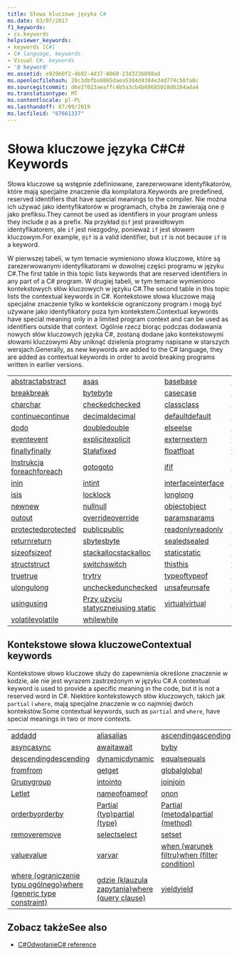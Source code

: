 ```yaml
---
title: Słowa kluczowe języka C#
ms.date: 03/07/2017
f1_keywords:
- cs.keywords
helpviewer_keywords:
- keywords [C#]
- C# language, keywords
- Visual C#, keywords
- '@ keyword'
ms.assetid: e929b0f2-4b92-4d37-8060-23d323b098ad
ms.openlocfilehash: 20c3dbfba9865daea5384d4304e34d774c58fa0c
ms.sourcegitcommit: d6e27023aeaffc4b5a3cb4b88685018d6284ada4
ms.translationtype: MT
ms.contentlocale: pl-PL
ms.lasthandoff: 07/09/2019
ms.locfileid: "67661337"
---
```

# <a name="c-keywords"></a><span data-ttu-id="14c3c-102">Słowa kluczowe języka C#</span><span class="sxs-lookup"><span data-stu-id="14c3c-102">C# Keywords</span></span>

<span data-ttu-id="14c3c-103">Słowa kluczowe są wstępnie zdefiniowane, zarezerwowane identyfikatorów, które mają specjalne znaczenie dla kompilatora.</span><span class="sxs-lookup"><span data-stu-id="14c3c-103">Keywords are predefined, reserved identifiers that have special meanings to the compiler.</span></span> <span data-ttu-id="14c3c-104">Nie można ich używać jako identyfikatorów w programach, chyba że zawierają one `@` jako prefiksu.</span><span class="sxs-lookup"><span data-stu-id="14c3c-104">They cannot be used as identifiers in your program unless they include `@` as a prefix.</span></span> <span data-ttu-id="14c3c-105">Na przykład `@if` jest prawidłowym identyfikatorem, ale `if` jest niezgodny, ponieważ `if` jest słowem kluczowym.</span><span class="sxs-lookup"><span data-stu-id="14c3c-105">For example, `@if` is a valid identifier, but `if` is not because `if` is a keyword.</span></span>  
  
 <span data-ttu-id="14c3c-106">W pierwszej tabeli, w tym temacie wymieniono słowa kluczowe, które są zarezerwowanymi identyfikatorami w dowolnej części programu w języku C#.</span><span class="sxs-lookup"><span data-stu-id="14c3c-106">The first table in this topic lists keywords that are reserved identifiers in any part of a C# program.</span></span> <span data-ttu-id="14c3c-107">W drugiej tabeli, w tym temacie wymieniono kontekstowych słów kluczowych w języku C#.</span><span class="sxs-lookup"><span data-stu-id="14c3c-107">The second table in this topic lists the contextual keywords in C#.</span></span> <span data-ttu-id="14c3c-108">Kontekstowe słowa kluczowe mają specjalne znaczenie tylko w kontekście ograniczony program i mogą być używane jako identyfikatory poza tym kontekstem.</span><span class="sxs-lookup"><span data-stu-id="14c3c-108">Contextual keywords have special meaning only in a limited program context and can be used as identifiers outside that context.</span></span> <span data-ttu-id="14c3c-109">Ogólnie rzecz biorąc podczas dodawania nowych słów kluczowych języka C#, zostaną dodane jako kontekstowymi słowami kluczowymi Aby uniknąć dzielenia programy napisane w starszych wersjach.</span><span class="sxs-lookup"><span data-stu-id="14c3c-109">Generally, as new keywords are added to the C# language, they are added as contextual keywords in order to avoid breaking programs written in earlier versions.</span></span>  
  
|||||  
|---|---|---|---|  
|[<span data-ttu-id="14c3c-110">abstract</span><span class="sxs-lookup"><span data-stu-id="14c3c-110">abstract</span></span>](abstract.md)|[<span data-ttu-id="14c3c-111">as</span><span class="sxs-lookup"><span data-stu-id="14c3c-111">as</span></span>](../operators/type-testing-and-conversion-operators.md#as-operator)|[<span data-ttu-id="14c3c-112">base</span><span class="sxs-lookup"><span data-stu-id="14c3c-112">base</span></span>](base.md)|[<span data-ttu-id="14c3c-113">bool</span><span class="sxs-lookup"><span data-stu-id="14c3c-113">bool</span></span>](bool.md)|  
|[<span data-ttu-id="14c3c-114">break</span><span class="sxs-lookup"><span data-stu-id="14c3c-114">break</span></span>](break.md)|[<span data-ttu-id="14c3c-115">byte</span><span class="sxs-lookup"><span data-stu-id="14c3c-115">byte</span></span>](../builtin-types/integral-numeric-types.md)|[<span data-ttu-id="14c3c-116">case</span><span class="sxs-lookup"><span data-stu-id="14c3c-116">case</span></span>](switch.md)|[<span data-ttu-id="14c3c-117">catch</span><span class="sxs-lookup"><span data-stu-id="14c3c-117">catch</span></span>](try-catch.md)|  
|[<span data-ttu-id="14c3c-118">char</span><span class="sxs-lookup"><span data-stu-id="14c3c-118">char</span></span>](char.md)|[<span data-ttu-id="14c3c-119">checked</span><span class="sxs-lookup"><span data-stu-id="14c3c-119">checked</span></span>](checked.md)|[<span data-ttu-id="14c3c-120">class</span><span class="sxs-lookup"><span data-stu-id="14c3c-120">class</span></span>](class.md)|[<span data-ttu-id="14c3c-121">const</span><span class="sxs-lookup"><span data-stu-id="14c3c-121">const</span></span>](const.md)|  
|[<span data-ttu-id="14c3c-122">continue</span><span class="sxs-lookup"><span data-stu-id="14c3c-122">continue</span></span>](continue.md)|[<span data-ttu-id="14c3c-123">decimal</span><span class="sxs-lookup"><span data-stu-id="14c3c-123">decimal</span></span>](../builtin-types/floating-point-numeric-types.md)|[<span data-ttu-id="14c3c-124">default</span><span class="sxs-lookup"><span data-stu-id="14c3c-124">default</span></span>](default.md)|[<span data-ttu-id="14c3c-125">delegate</span><span class="sxs-lookup"><span data-stu-id="14c3c-125">delegate</span></span>](delegate.md)|  
|[<span data-ttu-id="14c3c-126">do</span><span class="sxs-lookup"><span data-stu-id="14c3c-126">do</span></span>](do.md)|[<span data-ttu-id="14c3c-127">double</span><span class="sxs-lookup"><span data-stu-id="14c3c-127">double</span></span>](../builtin-types/floating-point-numeric-types.md)|[<span data-ttu-id="14c3c-128">else</span><span class="sxs-lookup"><span data-stu-id="14c3c-128">else</span></span>](if-else.md)|[<span data-ttu-id="14c3c-129">enum</span><span class="sxs-lookup"><span data-stu-id="14c3c-129">enum</span></span>](enum.md)|  
|[<span data-ttu-id="14c3c-130">event</span><span class="sxs-lookup"><span data-stu-id="14c3c-130">event</span></span>](event.md)|[<span data-ttu-id="14c3c-131">explicit</span><span class="sxs-lookup"><span data-stu-id="14c3c-131">explicit</span></span>](explicit.md)|[<span data-ttu-id="14c3c-132">extern</span><span class="sxs-lookup"><span data-stu-id="14c3c-132">extern</span></span>](extern.md)|[<span data-ttu-id="14c3c-133">false</span><span class="sxs-lookup"><span data-stu-id="14c3c-133">false</span></span>](false-literal.md)|  
|[<span data-ttu-id="14c3c-134">finally</span><span class="sxs-lookup"><span data-stu-id="14c3c-134">finally</span></span>](try-finally.md)|[<span data-ttu-id="14c3c-135">Stała</span><span class="sxs-lookup"><span data-stu-id="14c3c-135">fixed</span></span>](fixed-statement.md)|[<span data-ttu-id="14c3c-136">float</span><span class="sxs-lookup"><span data-stu-id="14c3c-136">float</span></span>](../builtin-types/floating-point-numeric-types.md)|[<span data-ttu-id="14c3c-137">for</span><span class="sxs-lookup"><span data-stu-id="14c3c-137">for</span></span>](for.md)|  
|[<span data-ttu-id="14c3c-138">Instrukcja foreach</span><span class="sxs-lookup"><span data-stu-id="14c3c-138">foreach</span></span>](foreach-in.md)|[<span data-ttu-id="14c3c-139">goto</span><span class="sxs-lookup"><span data-stu-id="14c3c-139">goto</span></span>](goto.md)|[<span data-ttu-id="14c3c-140">if</span><span class="sxs-lookup"><span data-stu-id="14c3c-140">if</span></span>](if-else.md)|[<span data-ttu-id="14c3c-141">implicit</span><span class="sxs-lookup"><span data-stu-id="14c3c-141">implicit</span></span>](implicit.md)|  
|[<span data-ttu-id="14c3c-142">in</span><span class="sxs-lookup"><span data-stu-id="14c3c-142">in</span></span>](in.md)|[<span data-ttu-id="14c3c-143">int</span><span class="sxs-lookup"><span data-stu-id="14c3c-143">int</span></span>](../builtin-types/integral-numeric-types.md)|[<span data-ttu-id="14c3c-144">interface</span><span class="sxs-lookup"><span data-stu-id="14c3c-144">interface</span></span>](interface.md)|[<span data-ttu-id="14c3c-145">internal</span><span class="sxs-lookup"><span data-stu-id="14c3c-145">internal</span></span>](internal.md)|
|[<span data-ttu-id="14c3c-146">is</span><span class="sxs-lookup"><span data-stu-id="14c3c-146">is</span></span>](is.md)|[<span data-ttu-id="14c3c-147">lock</span><span class="sxs-lookup"><span data-stu-id="14c3c-147">lock</span></span>](lock-statement.md)|[<span data-ttu-id="14c3c-148">long</span><span class="sxs-lookup"><span data-stu-id="14c3c-148">long</span></span>](../builtin-types/integral-numeric-types.md)|[<span data-ttu-id="14c3c-149">namespace</span><span class="sxs-lookup"><span data-stu-id="14c3c-149">namespace</span></span>](namespace.md)|
|[<span data-ttu-id="14c3c-150">new</span><span class="sxs-lookup"><span data-stu-id="14c3c-150">new</span></span>](../operators/new-operator.md)|[<span data-ttu-id="14c3c-151">null</span><span class="sxs-lookup"><span data-stu-id="14c3c-151">null</span></span>](null.md)|[<span data-ttu-id="14c3c-152">object</span><span class="sxs-lookup"><span data-stu-id="14c3c-152">object</span></span>](object.md)|[<span data-ttu-id="14c3c-153">operator</span><span class="sxs-lookup"><span data-stu-id="14c3c-153">operator</span></span>](../operators/operator-overloading.md)|
|[<span data-ttu-id="14c3c-154">out</span><span class="sxs-lookup"><span data-stu-id="14c3c-154">out</span></span>](out.md)|[<span data-ttu-id="14c3c-155">override</span><span class="sxs-lookup"><span data-stu-id="14c3c-155">override</span></span>](override.md)|[<span data-ttu-id="14c3c-156">params</span><span class="sxs-lookup"><span data-stu-id="14c3c-156">params</span></span>](params.md)|[<span data-ttu-id="14c3c-157">private</span><span class="sxs-lookup"><span data-stu-id="14c3c-157">private</span></span>](private.md)|
|[<span data-ttu-id="14c3c-158">protected</span><span class="sxs-lookup"><span data-stu-id="14c3c-158">protected</span></span>](protected.md)|[<span data-ttu-id="14c3c-159">public</span><span class="sxs-lookup"><span data-stu-id="14c3c-159">public</span></span>](public.md)|[<span data-ttu-id="14c3c-160">readonly</span><span class="sxs-lookup"><span data-stu-id="14c3c-160">readonly</span></span>](readonly.md)|[<span data-ttu-id="14c3c-161">ref</span><span class="sxs-lookup"><span data-stu-id="14c3c-161">ref</span></span>](ref.md)|
|[<span data-ttu-id="14c3c-162">return</span><span class="sxs-lookup"><span data-stu-id="14c3c-162">return</span></span>](return.md)|[<span data-ttu-id="14c3c-163">sbyte</span><span class="sxs-lookup"><span data-stu-id="14c3c-163">sbyte</span></span>](../builtin-types/integral-numeric-types.md)|[<span data-ttu-id="14c3c-164">sealed</span><span class="sxs-lookup"><span data-stu-id="14c3c-164">sealed</span></span>](sealed.md)|[<span data-ttu-id="14c3c-165">short</span><span class="sxs-lookup"><span data-stu-id="14c3c-165">short</span></span>](../builtin-types/integral-numeric-types.md)||
[<span data-ttu-id="14c3c-166">sizeof</span><span class="sxs-lookup"><span data-stu-id="14c3c-166">sizeof</span></span>](sizeof.md)|[<span data-ttu-id="14c3c-167">stackalloc</span><span class="sxs-lookup"><span data-stu-id="14c3c-167">stackalloc</span></span>](../operators/stackalloc.md)|[<span data-ttu-id="14c3c-168">static</span><span class="sxs-lookup"><span data-stu-id="14c3c-168">static</span></span>](static.md)|[<span data-ttu-id="14c3c-169">string</span><span class="sxs-lookup"><span data-stu-id="14c3c-169">string</span></span>](string.md)|
|[<span data-ttu-id="14c3c-170">struct</span><span class="sxs-lookup"><span data-stu-id="14c3c-170">struct</span></span>](struct.md)|[<span data-ttu-id="14c3c-171">switch</span><span class="sxs-lookup"><span data-stu-id="14c3c-171">switch</span></span>](switch.md)|[<span data-ttu-id="14c3c-172">this</span><span class="sxs-lookup"><span data-stu-id="14c3c-172">this</span></span>](this.md)|[<span data-ttu-id="14c3c-173">throw</span><span class="sxs-lookup"><span data-stu-id="14c3c-173">throw</span></span>](throw.md)|
|[<span data-ttu-id="14c3c-174">true</span><span class="sxs-lookup"><span data-stu-id="14c3c-174">true</span></span>](true-literal.md)|[<span data-ttu-id="14c3c-175">try</span><span class="sxs-lookup"><span data-stu-id="14c3c-175">try</span></span>](try-catch.md)|[<span data-ttu-id="14c3c-176">typeof</span><span class="sxs-lookup"><span data-stu-id="14c3c-176">typeof</span></span>](../operators/type-testing-and-conversion-operators.md#typeof-operator)|[<span data-ttu-id="14c3c-177">uint</span><span class="sxs-lookup"><span data-stu-id="14c3c-177">uint</span></span>](../builtin-types/integral-numeric-types.md)|
|[<span data-ttu-id="14c3c-178">ulong</span><span class="sxs-lookup"><span data-stu-id="14c3c-178">ulong</span></span>](../builtin-types/integral-numeric-types.md)|[<span data-ttu-id="14c3c-179">unchecked</span><span class="sxs-lookup"><span data-stu-id="14c3c-179">unchecked</span></span>](unchecked.md)|[<span data-ttu-id="14c3c-180">unsafe</span><span class="sxs-lookup"><span data-stu-id="14c3c-180">unsafe</span></span>](unsafe.md)|[<span data-ttu-id="14c3c-181">ushort</span><span class="sxs-lookup"><span data-stu-id="14c3c-181">ushort</span></span>](../builtin-types/integral-numeric-types.md)|
|[<span data-ttu-id="14c3c-182">using</span><span class="sxs-lookup"><span data-stu-id="14c3c-182">using</span></span>](using.md)|[<span data-ttu-id="14c3c-183">Przy użyciu statycznej</span><span class="sxs-lookup"><span data-stu-id="14c3c-183">using static</span></span>](using-static.md)|[<span data-ttu-id="14c3c-184">virtual</span><span class="sxs-lookup"><span data-stu-id="14c3c-184">virtual</span></span>](virtual.md)|[<span data-ttu-id="14c3c-185">void</span><span class="sxs-lookup"><span data-stu-id="14c3c-185">void</span></span>](void.md)|
|[<span data-ttu-id="14c3c-186">volatile</span><span class="sxs-lookup"><span data-stu-id="14c3c-186">volatile</span></span>](volatile.md)|[<span data-ttu-id="14c3c-187">while</span><span class="sxs-lookup"><span data-stu-id="14c3c-187">while</span></span>](while.md)|

## <a name="contextual-keywords"></a><span data-ttu-id="14c3c-188">Kontekstowe słowa kluczowe</span><span class="sxs-lookup"><span data-stu-id="14c3c-188">Contextual keywords</span></span>

 <span data-ttu-id="14c3c-189">Kontekstowe słowo kluczowe służy do zapewnienia określone znaczenie w kodzie, ale nie jest wyrazem zastrzeżonym w języku C#.</span><span class="sxs-lookup"><span data-stu-id="14c3c-189">A contextual keyword is used to provide a specific meaning in the code, but it is not a reserved word in C#.</span></span> <span data-ttu-id="14c3c-190">Niektóre kontekstowych słów kluczowych, takich jak `partial` i `where`, mają specjalne znaczenie w co najmniej dwóch kontekstów.</span><span class="sxs-lookup"><span data-stu-id="14c3c-190">Some contextual keywords, such as `partial` and `where`, have special meanings in two or more contexts.</span></span>  
  
||||  
|---|---|---|  
|[<span data-ttu-id="14c3c-191">add</span><span class="sxs-lookup"><span data-stu-id="14c3c-191">add</span></span>](add.md)|[<span data-ttu-id="14c3c-192">alias</span><span class="sxs-lookup"><span data-stu-id="14c3c-192">alias</span></span>](extern-alias.md)|[<span data-ttu-id="14c3c-193">ascending</span><span class="sxs-lookup"><span data-stu-id="14c3c-193">ascending</span></span>](ascending.md)|
|[<span data-ttu-id="14c3c-194">async</span><span class="sxs-lookup"><span data-stu-id="14c3c-194">async</span></span>](async.md)|[<span data-ttu-id="14c3c-195">await</span><span class="sxs-lookup"><span data-stu-id="14c3c-195">await</span></span>](await.md)|[<span data-ttu-id="14c3c-196">by</span><span class="sxs-lookup"><span data-stu-id="14c3c-196">by</span></span>](by.md)|
|[<span data-ttu-id="14c3c-197">descending</span><span class="sxs-lookup"><span data-stu-id="14c3c-197">descending</span></span>](descending.md)|[<span data-ttu-id="14c3c-198">dynamic</span><span class="sxs-lookup"><span data-stu-id="14c3c-198">dynamic</span></span>](dynamic.md)|[<span data-ttu-id="14c3c-199">equals</span><span class="sxs-lookup"><span data-stu-id="14c3c-199">equals</span></span>](equals.md)|
|[<span data-ttu-id="14c3c-200">from</span><span class="sxs-lookup"><span data-stu-id="14c3c-200">from</span></span>](from-clause.md)|[<span data-ttu-id="14c3c-201">get</span><span class="sxs-lookup"><span data-stu-id="14c3c-201">get</span></span>](get.md)|[<span data-ttu-id="14c3c-202">global</span><span class="sxs-lookup"><span data-stu-id="14c3c-202">global</span></span>](global.md)|
|[<span data-ttu-id="14c3c-203">Grupy</span><span class="sxs-lookup"><span data-stu-id="14c3c-203">group</span></span>](group-clause.md)|[<span data-ttu-id="14c3c-204">into</span><span class="sxs-lookup"><span data-stu-id="14c3c-204">into</span></span>](into.md)|[<span data-ttu-id="14c3c-205">join</span><span class="sxs-lookup"><span data-stu-id="14c3c-205">join</span></span>](join-clause.md)|
|[<span data-ttu-id="14c3c-206">Let</span><span class="sxs-lookup"><span data-stu-id="14c3c-206">let</span></span>](let-clause.md)|[<span data-ttu-id="14c3c-207">nameof</span><span class="sxs-lookup"><span data-stu-id="14c3c-207">nameof</span></span>](nameof.md)|[<span data-ttu-id="14c3c-208">on</span><span class="sxs-lookup"><span data-stu-id="14c3c-208">on</span></span>](on.md)|
|[<span data-ttu-id="14c3c-209">orderby</span><span class="sxs-lookup"><span data-stu-id="14c3c-209">orderby</span></span>](orderby-clause.md)|[<span data-ttu-id="14c3c-210">Partial (typ)</span><span class="sxs-lookup"><span data-stu-id="14c3c-210">partial (type)</span></span>](partial-type.md)|[<span data-ttu-id="14c3c-211">Partial (metoda)</span><span class="sxs-lookup"><span data-stu-id="14c3c-211">partial (method)</span></span>](partial-method.md)|
|[<span data-ttu-id="14c3c-212">remove</span><span class="sxs-lookup"><span data-stu-id="14c3c-212">remove</span></span>](remove.md)|[<span data-ttu-id="14c3c-213">select</span><span class="sxs-lookup"><span data-stu-id="14c3c-213">select</span></span>](select-clause.md)|[<span data-ttu-id="14c3c-214">set</span><span class="sxs-lookup"><span data-stu-id="14c3c-214">set</span></span>](set.md)|
|[<span data-ttu-id="14c3c-215">value</span><span class="sxs-lookup"><span data-stu-id="14c3c-215">value</span></span>](value.md)|[<span data-ttu-id="14c3c-216">var</span><span class="sxs-lookup"><span data-stu-id="14c3c-216">var</span></span>](var.md)|[<span data-ttu-id="14c3c-217">when (warunek filtru)</span><span class="sxs-lookup"><span data-stu-id="14c3c-217">when (filter condition)</span></span>](when.md)|
|[<span data-ttu-id="14c3c-218">where (ograniczenie typu ogólnego)</span><span class="sxs-lookup"><span data-stu-id="14c3c-218">where (generic type constraint)</span></span>](where-generic-type-constraint.md)|[<span data-ttu-id="14c3c-219">gdzie (klauzula zapytania)</span><span class="sxs-lookup"><span data-stu-id="14c3c-219">where (query clause)</span></span>](where-clause.md)|[<span data-ttu-id="14c3c-220">yield</span><span class="sxs-lookup"><span data-stu-id="14c3c-220">yield</span></span>](yield.md)|
  
## <a name="see-also"></a><span data-ttu-id="14c3c-221">Zobacz także</span><span class="sxs-lookup"><span data-stu-id="14c3c-221">See also</span></span>

- [<span data-ttu-id="14c3c-222">C#Odwołanie</span><span class="sxs-lookup"><span data-stu-id="14c3c-222">C# reference</span></span>](../index.md)
